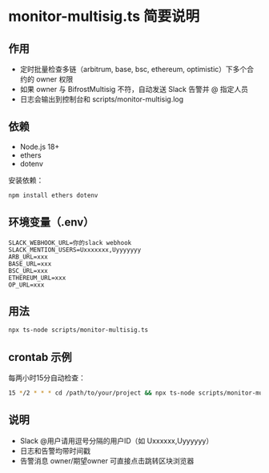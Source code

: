 # monitor-multisig.ts 简要说明

## 作用

- 定时批量检查多链（arbitrum, base, bsc, ethereum, optimistic）下多个合约的 owner 权限
- 如果 owner 与 BifrostMultisig 不符，自动发送 Slack 告警并 @ 指定人员
- 日志会输出到控制台和 scripts/monitor-multisig.log

## 依赖

- Node.js 18+
- ethers
- dotenv

安装依赖：
```bash
npm install ethers dotenv
```

## 环境变量（.env）

```env
SLACK_WEBHOOK_URL=你的slack webhook
SLACK_MENTION_USERS=Uxxxxxxx,Uyyyyyyy
ARB_URL=xxx
BASE_URL=xxx
BSC_URL=xxx
ETHEREUM_URL=xxx
OP_URL=xxx
```

## 用法

```bash
npx ts-node scripts/monitor-multisig.ts
```

## crontab 示例

每两小时15分自动检查：
```bash
15 */2 * * * cd /path/to/your/project && npx ts-node scripts/monitor-multisig.ts >> scripts/monitor-multisig.log 2>&1
```

## 说明
- Slack @用户请用逗号分隔的用户ID（如 Uxxxxxx,Uyyyyyy）
- 日志和告警均带时间戳
- 告警消息 owner/期望owner 可直接点击跳转区块浏览器
